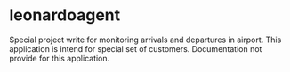 # leonardoagent

Special project write for monitoring arrivals and departures in airport. This application is intend for special set of customers. 
Documentation not provide for this application.
